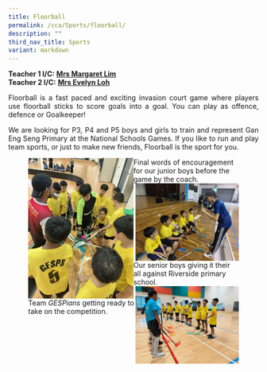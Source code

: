```yaml
---
title: Floorball
permalink: /cca/Sports/floorball/
description: ""
third_nav_title: Sports
variant: markdown
---
```

**Teacher 1 I/C:**&nbsp;**[Mrs Margaret Lim](mailto:low_hong_mei_margaret@schools.gov.sg)**<br>
**Teacher 2 I/C:**&nbsp;**[Mrs Evelyn Loh](mailto:soh_hwee_lin@schools.gov.sg)**


  
<p align="justify">Floorball is a fast paced and exciting invasion court game where players use floorball sticks to score goals into a goal. You can play as offence, defence or Goalkeeper!</p>

<p align="justify">We are looking for P3, P4 and P5 boys and girls to train and represent Gan Eng Seng Primary at the National Schools Games. If you like to run and play team sports, or just to make new friends, Floorball is the sport for you.</p>

<figure>
<img src="/images/Floorball___Team_Gespians_getting_ready_to_take_on_the_competition_.jpg" style="width:50%" align="left">
	Final words of encouragement for our junior boys before the game by the coach.
	<br>
<img src="/images/Floorball___Final_words_of_encouragement_for_our_junior_boys_before_the__game_by_the_coach_.jpg" style="width:49%" align="right">
		Our senior boys giving it their all against Riverside primary school.
		<br>
<img src="/images/Floorball___Our_senior_boys_giving_it_their_all_against_Riverside_primary_school_.jpg" style="width:49%" align="right">
	Team <i>GESPians</i> getting ready to take on the competition.
</figure>
	